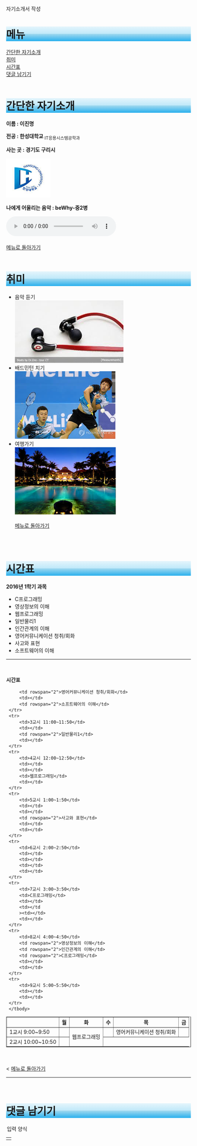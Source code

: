 <!DOCTYPE html>
<html lang="ko">
<head>
    <meta charset="UTF-8"></meta>
    <tittle>자기소개서 작성</tittle>
</head>
<style>
    h1 {
        background-color: /* Permalink - use to edit and share this gradient:
        http://colorzilla.com/gradient-editor/#e4f5fc+0,bfe8f9+50,9fd8ef+51,2ab0ed+100;Blue+Gloss+%235 */ background: #e4f5fc; /* Old browsers */
        background: -moz-linear-gradient(top, #e4f5fc 0%, #bfe8f9 50%, #9fd8ef 51%, #2ab0ed 100%); /* FF3.6-15 */
        background: -webkit-linear-gradient(top, #e4f5fc 0%, #bfe8f9 50%, #9fd8ef 51%, #2ab0ed 100%); /* Chrome10-25,Safari5.1-6 */
        background: linear-gradient(to bottom, #e4f5fc 0%, #bfe8f9 50%, #9fd8ef 51%, #2ab0ed 100%); /* W3C, IE10+, FF16+, Chrome26+, Opera12+, Safari7+ */
        filter: progid:DXImageTransform.Microsoft.gradient(startColorstr='#e4f5fc', endColorstr='#2ab0ed', GradientType=0); /* IE6-9 */
    }
</style>
<body>
 <h1 id="메뉴"> 메뉴 </h1>
 <a href ="#간단한 자기소개"> 간단한 자기소개 </a> <br/>
 <a href = "#취미"> 취미</a> <br/>
 <a href = "#시간표"> 시간표 </a> <br/>
 <a href = "#댓글 남기기"> 댓글 남기기 </a>
 <br/>
 <br/>
 <h1 id="간단한 자기소개">간단한 자기소개</h1>
 <p><b> 이름 : 이진명 </b> <p>
 <p> <b> 전공 : 한성대학교 </b> <sub>IT응용시스템공학과</sub></p>
 <p> <b> 사는 곳 : 경기도 구리시 </b> </p>
 <img src="다운로드.jpg">
 <p> <b>나에게 어울리는 음악 : beWhy-중2병 </b> </p>
 <audio src="중2병.mp3" controls="controls"> </audio>
 <br/>
 <br/>
 <a href ="#메뉴"> 메뉴로 돌아가기</a>
 <br/>
 <br/>
 <h1 id="취미"> 취미 </h1>
<ul>
    <li> 음악 듣기 </li>
    <img src="이어폰.jpg">
    <li> 배드민턴 치기</li>
    <img src="배드민턴.jpg">
    <li> 여행가기 </li>
    <img src="발리.jpg">
    <br/>
    <br/>
    <a href ="#메뉴"> 메뉴로 돌아가기</a>
</ul>
 <br/>
 <br/>
 <h1 id="시간표"> 시간표 </h1>
 <p><b> 2016년 1학기 과목 </b></p>
 <ul>
     <li>C프로그래밍</li>
     <li>영상정보의 이해</li>
     <li>웹프로그래밍</li>
     <li>일반물리1</li>
     <li>인간관계의 이해</li>
     <li>영어커뮤니케이션 청취/회화</li>
     <li>사고와 표현</li>
     <li>소프트웨어의 이해</li>
 </ul>
 <hr/> <br/>
 <p><b>시간표</b></p>
 <table border="1">
     <thead>
     <tr>
         <th></th>
         <th>월</th>
         <th>화</th>
         <th>수</th>
         <th>목</th>
         <th>금</th>
     </tr>
     </thead>
     <tbody>
     <tr>
         <td>1교시 9:00~9:50</td>
         <td></td>
         <td rowspan="2">웹프로그래밍
         </td><td>
         <td>영어커뮤니케이션 청취/회화</td>
         <td></td>
     </tr>
     <tr>
         <td>2교시 10:00~10:50</td>
         <td></td>

         <td rowspan="2">영어커뮤니케이션 청취/회화</td>
         <td></td>
         <td rowspan="2">소프트웨어의 이해</td>
     </tr>
     <tr>
         <td>3교시 11:00~11:50</td>
         <td></td>
         <td rowspan="2">일반물리1</td>
         <td></td>
     </tr>
     <tr>
         <td>4교시 12:00~12:50</td>
         <td></td>
         <td></td>
         <td>웹프로그래밍</td>
         <td></td>
     </tr>
     <tr>
         <td>5교시 1:00~1:50</td>
         <td></td>
         <td></td>
         <td rowspan="2">사고와 표현</td>
         <td></td>
         <td></td>
     </tr>
     <tr>
         <td>6교시 2:00~2:50</td>
         <td></td>
         <td></td>
         <td></td>
         <td></td>
     </tr>
     <tr>
         <td>7교시 3:00~3:50</td>
         <td>C프로그래밍</td>
         <td></td>
         <td></td
         ><td></td>
         <td></td>
     </tr>
     <tr>
         <td>8교시 4:00~4:50</td>
         <td rowspan="2">영상정보의 이해</td>
         <td rowspan="2">인간관계의 이해</td>
         <td rowspan="2">C프로그래밍</td>
         <td></td>
         <td></td>
     </tr>
     <tr>
         <td>9교시 5:00~5:50</td>
         <td></td>
         <td></td>
     </tr>
     </tbody>
 </table>
 <br/>
 <br/>
 <
 <a href ="#메뉴"> 메뉴로 돌아가기</a>
<hr/>
<br/>
<h1 id="댓글 남기기"> 댓글 남기기 </h1>
<form>
    <legend> 입력 양식 </legend>
    <table>
        <td></td>
    </table>
</form>
</body>
</html>



